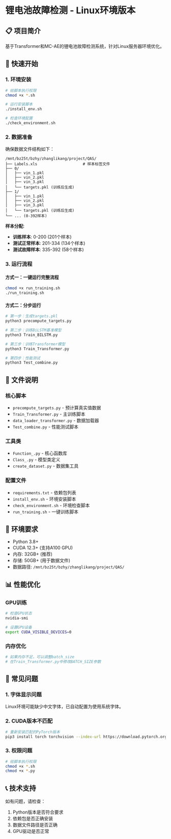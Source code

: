 # 锂电池故障检测 - Linux环境版本

## 📋 项目简介
基于Transformer和MC-AE的锂电池故障检测系统，针对Linux服务器环境优化。

## 🚀 快速开始

### 1. 环境安装
```bash
# 给脚本执行权限
chmod +x *.sh

# 运行安装脚本
./install_env.sh

# 检查环境配置
./check_environment.sh
```

### 2. 数据准备
确保数据文件结构如下：
```
/mnt/bz25t/bzhy/zhanglikang/project/QAS/
├── Labels.xls                    # 样本标签文件
├── 0/
│   ├── vin_1.pkl
│   ├── vin_2.pkl
│   ├── vin_3.pkl
│   └── targets.pkl (训练后生成)
├── 1/
│   ├── vin_1.pkl
│   ├── vin_2.pkl
│   ├── vin_3.pkl
│   └── targets.pkl (训练后生成)
└── ... (0-392样本)
```

**样本分配**:
- **训练样本**: 0-200 (201个样本)
- **测试正常样本**: 201-334 (134个样本)
- **测试故障样本**: 335-392 (58个样本)

### 3. 运行流程

#### 方式一：一键运行完整流程
```bash
chmod +x run_training.sh
./run_training.sh
```

#### 方式二：分步运行
```bash
# 第一步：生成targets.pkl
python3 precompute_targets.py

# 第二步：训练BiLSTM基准模型
python3 Train_BILSTM.py

# 第三步：训练Transformer模型
python3 Train_Transformer.py

# 第四步：性能测试
python3 Test_combine.py
```

## 📁 文件说明

### 核心脚本
- `precompute_targets.py` - 预计算真实值数据
- `Train_Transformer.py` - 主训练脚本
- `data_loader_transformer.py` - 数据加载器
- `Test_combine.py` - 性能测试脚本

### 工具类
- `Function_.py` - 核心函数库
- `Class_.py` - 模型类定义
- `create_dataset.py` - 数据集工具

### 配置文件
- `requirements.txt` - 依赖包列表
- `install_env.sh` - 环境安装脚本
- `check_environment.sh` - 环境检查脚本
- `run_training.sh` - 一键训练脚本

## 🔧 环境要求

- Python 3.8+
- CUDA 12.3+ (支持A100 GPU)
- 内存: 32GB+ (推荐)
- 存储: 50GB+ (用于数据文件)
- 数据路径: `/mnt/bz25t/bzhy/zhanglikang/project/QAS/`

## 📊 性能优化

### GPU训练
```bash
# 检查GPU状态
nvidia-smi

# 设置GPU设备
export CUDA_VISIBLE_DEVICES=0
```

### 内存优化
```bash
# 如果内存不足，可以调整batch_size
# 在Train_Transformer.py中修改BATCH_SIZE参数
```

## 🐛 常见问题

### 1. 字体显示问题
Linux环境可能缺少中文字体，已自动配置为使用系统字体。

### 2. CUDA版本不匹配
```bash
# 重新安装匹配的PyTorch版本
pip3 install torch torchvision --index-url https://download.pytorch.org/whl/cu118
```

### 3. 权限问题
```bash
# 给脚本执行权限
chmod +x *.sh
chmod +x *.py
```

## 📞 技术支持
如有问题，请检查：
1. Python版本是否符合要求
2. 依赖包是否正确安装
3. 数据文件路径是否正确
4. GPU驱动是否正常 